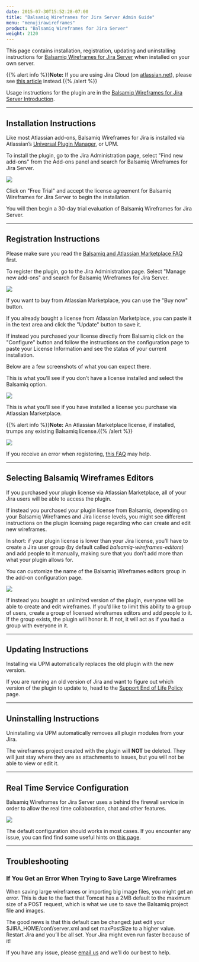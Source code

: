 ```yaml
---
date: 2015-07-30T15:52:28-07:00
title: "Balsamiq Wireframes for Jira Server Admin Guide"
menu: "menujirawireframes"
product: "Balsamiq Wireframes for Jira Server"
weight: 2120
---
```


This page contains installation, registration, updating and uninstalling instructions for [Balsamiq Wireframes for Jira Server](https://marketplace.atlassian.com/apps/5161/balsamiq-wireframes-for-jira-server/server/overview) when installed on your own server.

{{% alert info %}}**Note:** If you are using Jira Cloud (on [atlassian.net](http://atlassian.net)), please see [this article](/jira/cloud/admin-guide-cloud/) instead.{{% /alert %}}

Usage instructions for the plugin are in the [Balsamiq Wireframes for Jira Server Introduction](../intro/).

* * *

## Installation Instructions

Like most Atlassian add-ons, Balsamiq Wireframes for Jira is installed via Atlassian’s [Universal Plugin Manager](https://plugins.atlassian.com/plugins/com.atlassian.upm.atlassian-universal-plugin-manager-plugin), or UPM.

To install the plugin, go to the Jira Administration page, select "Find new add-ons" from the Add-ons panel and search for Balsamiq Wireframes for Jira Server.

![](https://media.balsamiq.com/img/support/installation/jira-install-server1.png)

Click on "Free Trial" and accept the license agreement for Balsamiq Wireframes for Jira Server to begin the installation.

You will then begin a 30-day trial evaluation of Balsamiq Wireframes for Jira Server.

* * *

## Registration Instructions

Please make sure you read the [Balsamiq and Atlassian Marketplace FAQ](https://support.balsamiq.com/sales/marketplace/) first.

To register the plugin, go to the Jira Administration page. Select "Manage new add-ons" and search for Balsamiq Wireframes for Jira Server.

![](//media.balsamiq.com/img/support/docs/jira/wireframes/admin-guide-4.png)

If you want to buy from Atlassian Marketplace, you can use the "Buy now" button.

If you already bought a license from Atlassian Marketplace, you can paste it in the text area and click the "Update" button to save it.

If instead you purchased your license directly from Balsamiq click on the "Configure" button and follow the instructions on the configuration page to paste your License Information and see the status of your current installation.

Below are a few screenshots of what you can expect there.

This is what you’ll see if you don’t have a license installed and select the Balsamiq option.

![](//media.balsamiq.com/img/support/docs/jira/wireframes/admin-guide-2.png)

This is what you’ll see if you have installed a license you purchase via Atlassian Marketplace.

{{% alert info %}}**Note:** An Atlassian Marketplace license, if installed, trumps any existing Balsamiq license.{{% /alert %}}

![](//media.balsamiq.com/img/support/docs/jira/wireframes/admin-guide-3.png)


If you receive an error when registering, [this FAQ](https://support.balsamiq.com/plugins/failedtovalidatelicense/) may help.

* * *

## Selecting Balsamiq Wireframes Editors

If you purchased your plugin license via Atlassian Marketplace, all of your Jira users will be able to access the plugin.

If instead you purchased your plugin license from Balsamiq, depending on your Balsamiq Wireframes and Jira license levels, you might see different instructions on the plugin licensing page regarding who can create and edit new wireframes.

In short: if your plugin license is lower than your Jira license, you’ll have to create a Jira user group (by default called _balsamiq-wireframes-editors_) and add people to it manually, making sure that you don’t add more than what your plugin allows for.

You can customize the name of the Balsamiq Wireframes editors group in the add-on configuration page.

![](//media.balsamiq.com/img/support/docs/jira/wireframes/admin-guide-6.png)


If instead you bought an unlimited version of the plugin, everyone will be able to create and edit wireframes. If you’d like to limit this ability to a group of users, create a group of licensed wireframes editors and add people to it. If the group exists, the plugin will honor it. If not, it will act as if you had a group with everyone in it.

* * *

## Updating Instructions

Installing via UPM automatically replaces the old plugin with the new version.

If you are running an old version of Jira and want to figure out which version of the plugin to update to, head to the [Support End of Life Policy](https://support.balsamiq.com/sales/atlassianeol/) page.

* * *

## Uninstalling Instructions

Uninstalling via UPM automatically removes all plugin modules from your Jira.

The wireframes project created with the plugin will **NOT** be deleted. They will just stay where they are as attachments to issues, but you will not be able to view or edit it.

* * *

## Real Time Service Configuration

Balsamiq Wireframes for Jira Server uses a behind the firewall service in order to allow the real time collaboration, chat and other features.

![](//media.balsamiq.com/img/support/docs/jira/wireframes/rtc-troubleshooting-2.png)

The default configuration should works in most cases. If you encounter any issue, you can find find some useful hints on [this page](../rtc-troubleshooting/).

* * *

## Troubleshooting

### If You Get an Error When Trying to Save Large Wireframes

When saving large wireframes or importing big image files, you might get an error. This is due to the fact that Tomcat has a 2MB default to the maximum size of a POST request, which is what we use to save the Balsamiq project file and images.

The good news is that this default can be changed: just edit your $JIRA_HOME/conf/server.xml and set maxPostSize to a higher value. Restart Jira and you’ll be all set. Your Jira might even run faster because of it!

If you have any issue, please [email us](https://balsamiq.com/company/contact/#/t/m4c) and we’ll do our best to help.
